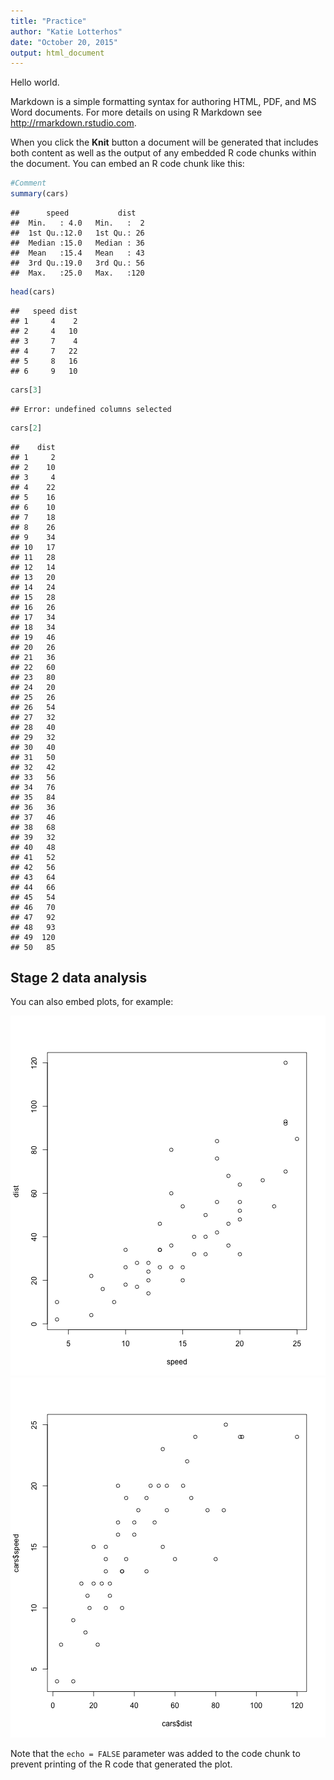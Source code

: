 ```yaml
---
title: "Practice"
author: "Katie Lotterhos"
date: "October 20, 2015"
output: html_document
---
```


Hello world.

 Markdown is a simple formatting syntax for authoring HTML, PDF, and MS Word documents. For more details on using R Markdown see <http://rmarkdown.rstudio.com>.

When you click the **Knit** button a document will be generated that includes both content as well as the output of any embedded R code chunks within the document. You can embed an R code chunk like this:


```r
#Comment
summary(cars)
```

```
##      speed           dist    
##  Min.   : 4.0   Min.   :  2  
##  1st Qu.:12.0   1st Qu.: 26  
##  Median :15.0   Median : 36  
##  Mean   :15.4   Mean   : 43  
##  3rd Qu.:19.0   3rd Qu.: 56  
##  Max.   :25.0   Max.   :120
```

```r
head(cars)
```

```
##   speed dist
## 1     4    2
## 2     4   10
## 3     7    4
## 4     7   22
## 5     8   16
## 6     9   10
```

```r
cars[3]
```

```
## Error: undefined columns selected
```

```r
cars[2]
```

```
##    dist
## 1     2
## 2    10
## 3     4
## 4    22
## 5    16
## 6    10
## 7    18
## 8    26
## 9    34
## 10   17
## 11   28
## 12   14
## 13   20
## 14   24
## 15   28
## 16   26
## 17   34
## 18   34
## 19   46
## 20   26
## 21   36
## 22   60
## 23   80
## 24   20
## 25   26
## 26   54
## 27   32
## 28   40
## 29   32
## 30   40
## 31   50
## 32   42
## 33   56
## 34   76
## 35   84
## 36   36
## 37   46
## 38   68
## 39   32
## 40   48
## 41   52
## 42   56
## 43   64
## 44   66
## 45   54
## 46   70
## 47   92
## 48   93
## 49  120
## 50   85
```

## Stage 2 data analysis

You can also embed plots, for example:

![plot of chunk unnamed-chunk-2](figure/unnamed-chunk-21.png) ![plot of chunk unnamed-chunk-2](figure/unnamed-chunk-22.png) 

Note that the `echo = FALSE` parameter was added to the code chunk to prevent printing of the R code that generated the plot.
